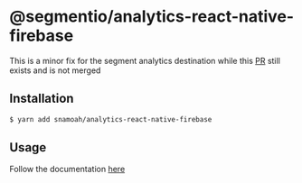 # @segmentio/analytics-react-native-firebase

This is a minor fix for the segment analytics destination while this [PR](https://github.com/segmentio/analytics-react-native/pull/116/files) still exists and is not merged


## Installation

```bash
$ yarn add snamoah/analytics-react-native-firebase
```


## Usage

Follow the documentation [here](https://github.com/segmentio/analytics-react-native)